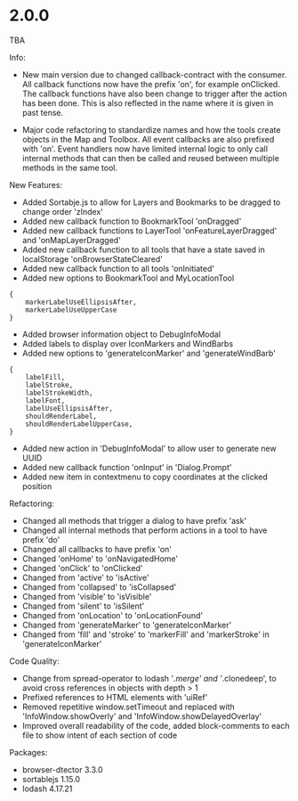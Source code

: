 # 2.0.0
TBA

Info: 
- New main version due to changed callback-contract with the consumer. All callback functions now have the prefix 'on', for example onClicked. The callback functions have also been change to trigger after the action has been done. This is also reflected in the name where it is given in past tense. 

- Major code refactoring to standardize names and how the tools create objects in the Map and Toolbox. All event callbacks are also prefixed with 'on'. Event handlers now have limited internal logic to only call internal methods that can then be called and reused between multiple methods in the same tool.

New Features:
- Added Sortabje.js to allow for Layers and Bookmarks to be dragged to change order 'zIndex'
- Added new callback function to BookmarkTool 'onDragged'
- Added new callback functions to LayerTool 'onFeatureLayerDragged' and 'onMapLayerDragged'
- Added new callback function to all tools that have a state saved in localStorage 'onBrowserStateCleared'
- Added new callback function to all tools 'onInitiated'
- Added new options to BookmarkTool and MyLocationTool
```
{
    markerLabelUseEllipsisAfter,
    markerLabelUseUpperCase
}
```
- Added browser information object to DebugInfoModal
- Added labels to display over IconMarkers and WindBarbs
- Added new options to 'generateIconMarker' and 'generateWindBarb'
```
{
    labelFill,
    labelStroke,
    labelStrokeWidth,
    labelFont,
    labelUseEllipsisAfter,
    shouldRenderLabel,
    shouldRenderLabelUpperCase,
}
```
- Added new action in 'DebugInfoModal' to allow user to generate new UUID
- Added new callback function 'onInput' in 'Dialog.Prompt'
- Added new item in contextmenu to copy coordinates at the clicked position

Refactoring:
- Changed all methods that trigger a dialog to have prefix 'ask'
- Changed all internal methods that perform actions in a tool to have prefix 'do'
- Changed all callbacks to have prefix 'on'
- Changed 'onHome' to 'onNavigatedHome'
- Changed 'onClick' to 'onClicked'
- Changed from 'active' to 'isActive'
- Changed from 'collapsed' to 'isCollapsed'
- Changed from 'visible' to 'isVisible'
- Changed from 'silent' to 'isSilent'
- Changed from 'onLocation' to 'onLocationFound'
- Changed from 'generateMarker' to 'generateIconMarker'
- Changed from 'fill' and 'stroke' to 'markerFill' and 'markerStroke' in 'generateIconMarker'

Code Quality:
- Change from spread-operator to lodash '_.merge' and '_.clonedeep', to avoid cross references in objects with depth > 1
- Prefixed references to HTML elements with 'uiRef'
- Removed repetitive window.setTimeout and replaced with 'InfoWindow.showOverly' and 'InfoWindow.showDelayedOverlay'
- Improved overall readability of the code, added block-comments to each file to show intent of each section of code

Packages:
- browser-dtector 3.3.0
- sortablejs 1.15.0
- lodash 4.17.21